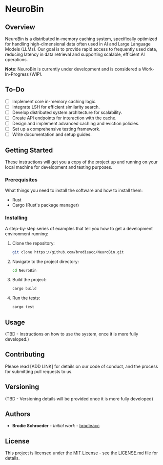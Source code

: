 # NeuroBin

## Overview

NeuroBin is a distributed in-memory caching system, specifically optimized for handling high-dimensional data often used in AI and Large Language Models (LLMs). Our goal is to provide rapid access to frequently used data, reducing latency in data retrieval and supporting scalable, efficient AI operations. 

**Note**: NeuroBin is currently under development and is considered a Work-In-Progress (WIP).

## To-Do

- [ ] Implement core in-memory caching logic.
- [ ] Integrate LSH for efficient similarity search.
- [ ] Develop distributed system architecture for scalability.
- [ ] Create API endpoints for interaction with the cache.
- [ ] Design and implement advanced caching and eviction policies.
- [ ] Set up a comprehensive testing framework.
- [ ] Write documentation and setup guides.

## Getting Started

These instructions will get you a copy of the project up and running on your local machine for development and testing purposes.

### Prerequisites

What things you need to install the software and how to install them:

- Rust
- Cargo (Rust's package manager)

### Installing

A step-by-step series of examples that tell you how to get a development environment running:

1. Clone the repository:

   ```bash
   git clone https://github.com/brodieacc/NeuroBin.git

2. Navigate to the project directory:

   ```bash
   cd NeuroBin

3. Build the project:

   ```bash
   cargo build

4. Run the tests:

   ```bash
   cargo test

## Usage

(TBD - Instructions on how to use the system, once it is more fully developed.)

## Contributing

Please read [ADD LINK] for details on our code of conduct, and the process for submitting pull requests to us.

## Versioning

(TBD - Versioning details will be provided once it is more fully developed)

## Authors

- **Brodie Schroeder** - *Initial work* - [brodieacc](https://github.com/brodieacc/)

## License

This project is licensed under the [MIT License](LICENSE) - see the [LICENSE.md](LICENSE) file for details.
